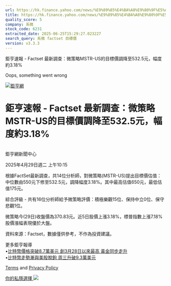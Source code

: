 ```yaml
---
url: https://hk.finance.yahoo.com/news/%E9%89%85%E4%BA%A8%E9%80%9F%E5%A0%B1-factset-%E6%9C%80%E6%96%B0%E8%AA%BF%E6%9F%A5-%E5%BE%AE%E7%AD%96%E7%95%A5mstr-us%E7%9A%84%E7%9B%AE%E6%A8%99%E5%83%B9%E8%AA%BF%E9%99%8D%E8%87%B3532-141523804.html
title: https://hk.finance.yahoo.com/news/%E9%89%85%E4%BA%A8%E9%80%9F%E5%A0%B1-factset-%E6%9C%80%E6%96%B0%E8
quality_score: 5
company: 系微
stock_code: 6231
extracted_date: 2025-06-25T15:29:27.023227
search_query: 系微 factset 目標價
version: v3.3.3
---
```


鉅亨速報 - Factset 最新調查：微策略MSTR-US的目標價調降至532.5元，幅度約3.18% 


Oops, something went wrong

 

[![鉅亨網](https://s.yimg.com/ny/api/res/1.2/UM5hrThmhlnSiBO4o4qlLg--/YXBwaWQ9aGlnaGxhbmRlcjt3PTE0NjtoPTQ4O2NmPXdlYnA-/https://s.yimg.com/os/creatr-uploaded-images/2020-01/147c7630-36ab-11ea-ae7c-5ee7a0016555)](http://www.cnyes.com/ "鉅亨網")

# 鉅亨速報 - Factset 最新調查：微策略MSTR-US的目標價調降至532.5元，幅度約3.18%

![](data:image/gif;base64,R0lGODlhAQABAIAAAAAAAP///ywAAAAAAQABAAACAUwAOw==)

鉅亨網新聞中心

2025年4月29日週二 上午10:15

根據FactSet最新調查，共14位分析師，對微策略(MSTR-US)提出目標價估值：中位數由550元下修至532.5元，調降幅度3.18%。其中最高估值650元，最低估值175元。

綜合評級 - 共有16位分析師給予微策略評價：積極樂觀15位、保持中立0位、保守悲觀1位。

微策略今(29日)收盤價為370.83元。近5日股價上漲3.18%，標普指數上漲7.18%股價漲幅表現優於大盤。

資料來源：Factset，數據僅供參考，不作為投資建議。

更多鉅亨報導  
•[比特幣價格突破8.7萬美元 創3月28日以來最高 黃金同步走升](https://news.cnyes.com/news/id/5944830?utm_source=yahoo&utm_medium=RSS&utm_campaign=relate)  
•[比特幣走勢漸與美股脫鉤 周三升破9.3萬美元](https://news.cnyes.com/news/id/5947826?utm_source=yahoo&utm_medium=RSS&utm_campaign=relate)

[Terms](https://guce.yahoo.com/terms?locale=zh-Hant-HK)  and [Privacy Policy](https://guce.yahoo.com/privacy-policy?locale=zh-Hant-HK)

[你的私隱選擇 ![](https://s.yimg.com/dv/static/siteApp/img/privacy-choice-control.png)](https://guce.yahoo.com/state-controls?locale=zh-Hant-HK&state=VA)